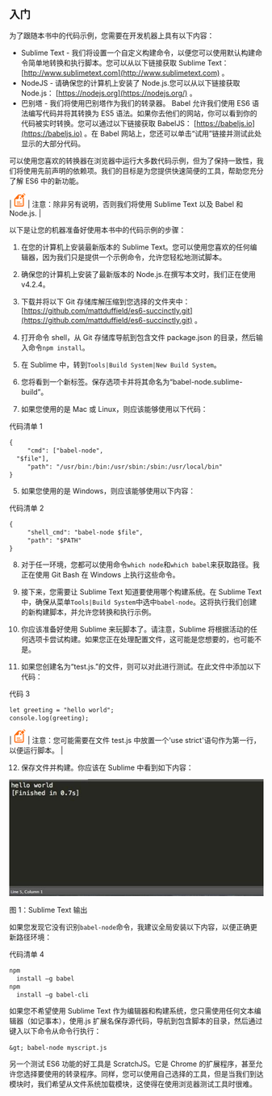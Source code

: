 ## 入门

为了跟随本书中的代码示例，您需要在开发机器上具有以下内容：

*   Sublime Text - 我们将设置一个自定义构建命令，以便您可以使用默认构建命令简单地转换和执行脚本。您可以从以下链接获取 Sublime Text： [http://www.sublimetext.com](http://www.sublimetext.com) 。
*   NodeJS - 请确保您的计算机上安装了 Node.js.您可以从以下链接获取 Node.js： [https://nodejs.org](https://nodejs.org/) 。
*   巴别塔 - 我们将使用巴别塔作为我们的转录器。 Babel 允许我们使用 ES6 语法编写代码并将其转换为 ES5 语法。如果你去他们的网站，你可以看到你的代码被实时转换。您可以通过以下链接获取 BabelJS： [https://babeljs.io](https://babeljs.io) 。在 Babel 网站上，您还可以单击“试用”链接并测试此处显示的大部分代码。

可以使用您喜欢的转换器在浏览器中运行大多数代码示例，但为了保持一致性，我们将使用先前声明的依赖项。我们的目标是为您提供快速简便的工具，帮助您充分了解 ES6 中的新功能。

| ![](img/00003.gif) | 注意：除非另有说明，否则我们将使用 Sublime Text 以及 Babel 和 Node.js. |

以下是让您的机器准备好使用本书中的代码示例的步骤：

1.  在您的计算机上安装最新版本的 Sublime Text。您可以使用您喜欢的任何编辑器，因为我们只是提供一个示例命令，允许您轻松地测试脚本。
2.  确保您的计算机上安装了最新版本的 Node.js.在撰写本文时，我们正在使用 v4.2.4。
3.  下载并将以下 Git 存储库解压缩到您选择的文件夹中： [https://github.com/mattduffield/es6-succinctly.git](https://github.com/mattduffield/es6-succinctly.git) 。
4.  打开命令 shell，从 Git 存储库导航到包含文件 package.json 的目录，然后输入命令`npm install`。
5.  在 Sublime 中，转到`Tools|Build System|New Build System`。

1.  您将看到一个新标签。保存选项卡并将其命名为“babel-node.sublime-build”。
2.  如果您使用的是 Mac 或 Linux，则应该能够使用以下代码：

代码清单 1

```
{
     "cmd": ["babel-node",
  "$file"],
     "path": "/usr/bin:/bin:/usr/sbin:/sbin:/usr/local/bin"
}

```

5.  如果您使用的是 Windows，则应该能够使用以下内容：

代码清单 2

```
{
     "shell_cmd": "babel-node $file",
     "path": "$PATH"
}

```

8.  对于任一环境，您都可以使用命令`which node`和`which babel`来获取路径。我正在使用 Git Bash 在 Windows 上执行这些命令。
9.  接下来，您需要让 Sublime Text 知道要使用哪个构建系统。在 Sublime Text 中，确保从菜单`Tools|Build System`中选中`babel-node`。这将执行我们创建的新构建脚本，并允许您转换和执行示例。

7.  你应该准备好使用 Sublime 来玩脚本了。请注意，Sublime 将根据活动的任何选项卡尝试构建。如果您正在处理配置文件，这可能是您想要的，也可能不是。
8.  如果您创建名为“test.js.”的文件，则可以对此进行测试。在此文件中添加以下代码：

代码 3

```
let greeting = "hello world";
console.log(greeting);

```

| ![](img/00003.gif) | 注意：您可能需要在文件 test.js 中放置一个'use strict'语句作为第一行，以便运行脚本。 |

12.  保存文件并构建。你应该在 Sublime 中看到如下内容：

![](img/00004.jpeg)

图 1：Sublime Text 输出

如果您发现它没有识别`babel-node`命令，我建议全局安装以下内容，以便正确更新路径环境：

代码清单 4

```
npm
  install –g babel
npm
  install –g babel-cli

```

如果您不希望使用 Sublime Text 作为编辑器和构建系统，您只需使用任何文本编辑器（如记事本），使用.js 扩展名保存源代码，导航到包含脚本的目录，然后通过键入以下命令从命令行执行：

`&gt; babel-node myscript.js`

另一个测试 ES6 功能的好工具是 ScratchJS。它是 Chrome 的扩展程序，甚至允许您选择要使用的转录程序。同样，您可以使用自己选择的工具，但是当我们到达模块时，我们希望从文件系统加载模块，这使得在使用浏览器测试工具时很难。